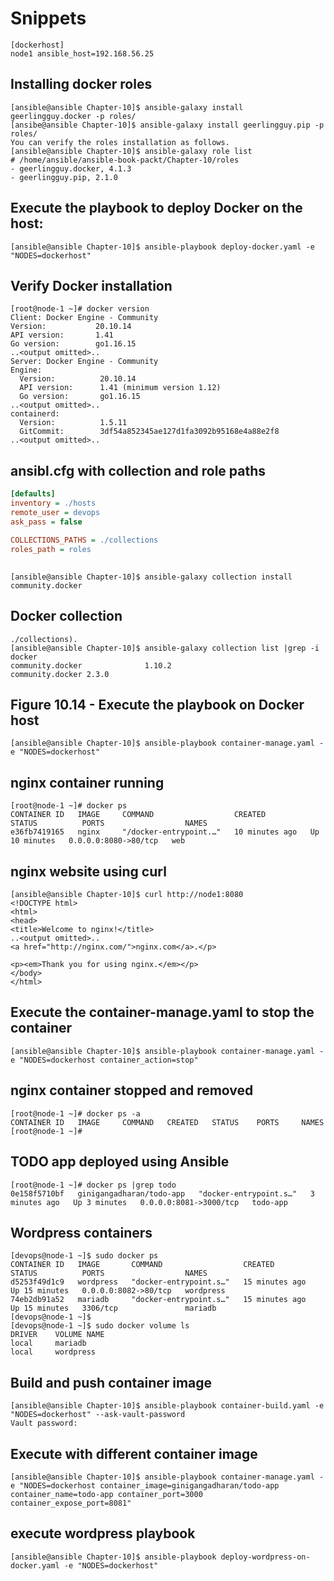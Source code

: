 # Snippets

```shell
[dockerhost] 
node1 ansible_host=192.168.56.25 
```

## Installing docker roles

```shell
[ansible@ansible Chapter-10]$ ansible-galaxy install geerlingguy.docker -p roles/ 
[ansibe@ansible Chapter-10]$ ansible-galaxy install geerlingguy.pip -p roles/ 
You can verify the roles installation as follows. 
[ansible@ansible Chapter-10]$ ansible-galaxy role list 
# /home/ansible/ansible-book-packt/Chapter-10/roles 
- geerlingguy.docker, 4.1.3 
- geerlingguy.pip, 2.1.0 
```

## Execute the playbook to deploy Docker on the host: 

```
[ansible@ansible Chapter-10]$ ansible-playbook deploy-docker.yaml -e "NODES=dockerhost" 
```
## Verify Docker installation

```shell
[root@node-1 ~]# docker version 
Client: Docker Engine - Community 
Version:           20.10.14 
API version:       1.41 
Go version:        go1.16.15 
..<output omitted>.. 
Server: Docker Engine - Community 
Engine: 
  Version:          20.10.14 
  API version:      1.41 (minimum version 1.12) 
  Go version:       go1.16.15 
..<output omitted>.. 
containerd: 
  Version:          1.5.11 
  GitCommit:        3df54a852345ae127d1fa3092b95168e4a88e2f8 
..<output omitted>.. 
```

## ansibl.cfg with collection and role paths

```ini
[defaults]
inventory = ./hosts  
remote_user = devops 
ask_pass = false

COLLECTIONS_PATHS = ./collections 
roles_path = roles 
```

##

```
[ansible@ansible Chapter-10]$ ansible-galaxy collection install community.docker 
```

## Docker collection 

```shell
./collections). 
[ansible@ansible Chapter-10]$ ansible-galaxy collection list |grep -i docker 
community.docker              1.10.2  
community.docker 2.3.0   
```

## Figure 10.14 - Execute the playbook on Docker host 

```
[ansible@ansible Chapter-10]$ ansible-playbook container-manage.yaml -e "NODES=dockerhost" 
```

## nginx container running

```shell
[root@node-1 ~]# docker ps 
CONTAINER ID   IMAGE     COMMAND                  CREATED          STATUS          PORTS                  NAMES 
e36fb7419165   nginx     "/docker-entrypoint.…"   10 minutes ago   Up 10 minutes   0.0.0.0:8080->80/tcp   web 
```

##  nginx website using curl

```shell
[ansible@ansible Chapter-10]$ curl http://node1:8080 
<!DOCTYPE html>
<html> 
<head> 
<title>Welcome to nginx!</title> 
..<output omitted>.. 
<a href="http://nginx.com/">nginx.com</a>.</p> 
  
<p><em>Thank you for using nginx.</em></p> 
</body> 
</html> 
```

## Execute the container-manage.yaml to stop the container

```
[ansible@ansible Chapter-10]$ ansible-playbook container-manage.yaml -e "NODES=dockerhost container_action=stop" 
```

## nginx container stopped and removed

```shell
[root@node-1 ~]# docker ps -a 
CONTAINER ID   IMAGE     COMMAND   CREATED   STATUS    PORTS     NAMES 
[root@node-1 ~]#
```

## TODO app deployed using Ansible

```shell
[root@node-1 ~]# docker ps |grep todo 
0e158f5710bf   ginigangadharan/todo-app   "docker-entrypoint.s…"   3 minutes ago   Up 3 minutes   0.0.0.0:8081->3000/tcp   todo-app
```

## Wordpress containers

```shell
[devops@node-1 ~]$ sudo docker ps
CONTAINER ID   IMAGE       COMMAND                  CREATED          STATUS          PORTS                  NAMES
d5253f49d1c9   wordpress   "docker-entrypoint.s…"   15 minutes ago   Up 15 minutes   0.0.0.0:8082->80/tcp   wordpress
74eb2db91a52   mariadb     "docker-entrypoint.s…"   15 minutes ago   Up 15 minutes   3306/tcp               mariadb
[devops@node-1 ~]$ 
[devops@node-1 ~]$ sudo docker volume ls
DRIVER    VOLUME NAME
local     mariadb
local     wordpress
```

## Build and push container image

```
[ansible@ansible Chapter-10]$ ansible-playbook container-build.yaml -e "NODES=dockerhost" --ask-vault-password 
Vault password: 
```

## Execute with different container image

```
[ansible@ansible Chapter-10]$ ansible-playbook container-manage.yaml -e "NODES=dockerhost container_image=ginigangadharan/todo-app container_name=todo-app container_port=3000 container_expose_port=8081" 
```


## execute wordpress playbook

```
[ansible@ansible Chapter-10]$ ansible-playbook deploy-wordpress-on-docker.yaml -e "NODES=dockerhost" 
```